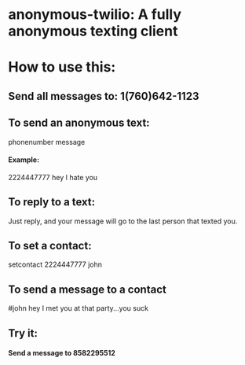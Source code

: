 anonymous-twilio: A fully anonymous texting client
================

# How to use this:

## Send all messages to: 1(760)642-1123

## To send an anonymous text: 

phonenumber message

#### Example: 

2224447777 hey I hate you 

## To reply to a text:

Just reply, and your message will go to the last person that texted you.

## To set a contact:

setcontact 2224447777 john

## To send a message to a contact

<p>#john hey I met you at that party...you suck</p>

## Try it:

#### Send a message to 8582295512

